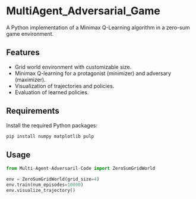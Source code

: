 # MultiAgent_Adversarial_Game

A Python implementation of a Minimax Q-Learning algorithm in a zero-sum game environment.

## Features
- Grid world environment with customizable size.
- Minimax Q-learning for a protagonist (minimizer) and adversary (maximizer).
- Visualization of trajectories and policies.
- Evaluation of learned policies.

## Requirements
Install the required Python packages:
```bash
pip install numpy matplotlib pulp
```
## Usage

```Python
from Multi-Agent-Adversaril-Code import ZeroSumGridWorld

env = ZeroSumGridWorld(grid_size=4)
env.train(num_episodes=10000)
env.visualize_trajectory()
```






